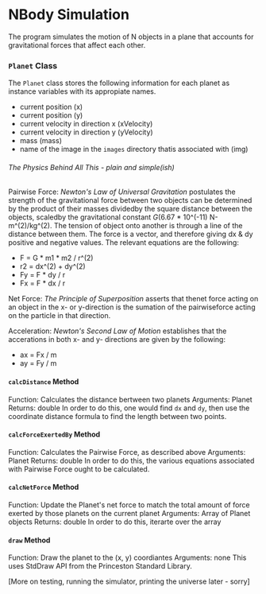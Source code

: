 # NBody Simulation
The program simulates the motion of N objects in a plane that accounts for gravitational forces that affect each other.

### `Planet` Class
The `Planet` class stores the following information for each planet as instance variables with its appropiate names.
- current position (x)
- current position (y)
- current velocity in direction x (xVelocity)
- current velocity in direction y (yVelocity)
- mass (mass)
- name of the image in the `images` directory thatis associated with (img)

###### The Physics Behind All This - plain and simple(ish)

Pairwise Force: *Newton's Law of Universal Gravitation* postulates the strength of the gravitational force between two objects can be determined by the product of their masses dividedby the square distance between the objects, scaledby the gravitational constant *G*(6.67 * 10^(-11) N-m^(2)/kg^(2). The tension of object onto another is through a line of the distance between them. 
The force is a vector, and therefore giving dx & dy positive and negative values. The relevant equations are the following:
- F = G * m1 * m2 / r^(2)
- r2 = dx^(2) + dy^(2)
- Fy = F * dy / r
- Fx = F * dx / r

Net Force: *The Principle of Superposition* asserts that thenet force acting on an object in the x- or y-direction is the sumation of the pairwiseforce acting on the particle in that direction.

Acceleration: *Newton's Second Law of Motion* establishes that the accerations in both x- and y- directions are given by the following:
- ax = Fx / m
- ay = Fy / m

#### `calcDistance` Method
Function: Calculates the distance bertween two planets
Arguments: Planet
Returns: double
In order to do this, one would find `dx` and `dy`, then use the coordinate distance formula to find the length between two points.

#### `calcForceExertedBy` Method
Function: Calculates the Pairwise Force, as described above
Arguments: Planet
Returns: double
In order to do this, the various equations associated with Pairwise Force ought to be calculated.

#### `calcNetForce` Method
Function: Update the Planet's net force to match the total amount of force exerted by those planets on the current planet
Arguments: Array of Planet objects
Returns: double
In order to do this, iterarte over the array

#### `draw` Method
Function: Draw the planet to the (x, y) coordiantes
Arguments: none
This uses StdDraw API from the Princeston Standard Library.

[More on testing, running the simulator, printing the universe later - sorry]
